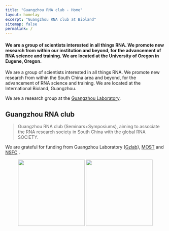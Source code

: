 ```yaml
---
title: "Guangzhou RNA club - Home"
layout: homelay
excerpt: "Guangzhou RNA club at Bioland"
sitemap: false
permalink: /
---
```


<div class="col-md-8 wow animated fadeInLeft" data-wow-delay=".2s">
<h4 class="small-title-b text-center mb-3">
	We are a group of scientists interested in all things RNA. We promote new research from within our institution and beyond, for the advancement of RNA science and training.
	We are located at the University of Oregon in Eugene, Oregon.
</h4>
</div>

We are a group of scientists interested in all things RNA. We promote new research from within the South China area and beyond, for the advancement of RNA science and training. We are located at the International Bioland, Guangzhou.

We are a research group at the [Guangzhou Laboratory](https://www.grmh-gdl.cn).




## Guangzhou RNA club

> Guangzhou RNA club (Seminars+Symposiums), aiming to associate the RNA research society in South China with the global RNA SOCIETY.


We are grateful for funding from Guangzhou Laboratory ([Gzlab](www.gzlab.ac.cn)), [MOST]() and [NSFC]() .

<figure class="fourth">
  <img src="{{ site.url }}{{ site.baseurl }}/images/RNA-Puzzles_logo.jpg" style="width: 210px">
  <img src="{{ site.url }}{{ site.baseurl }}/images/homepic/NSFC_logo.png" style="width: 210px">
</figure>
